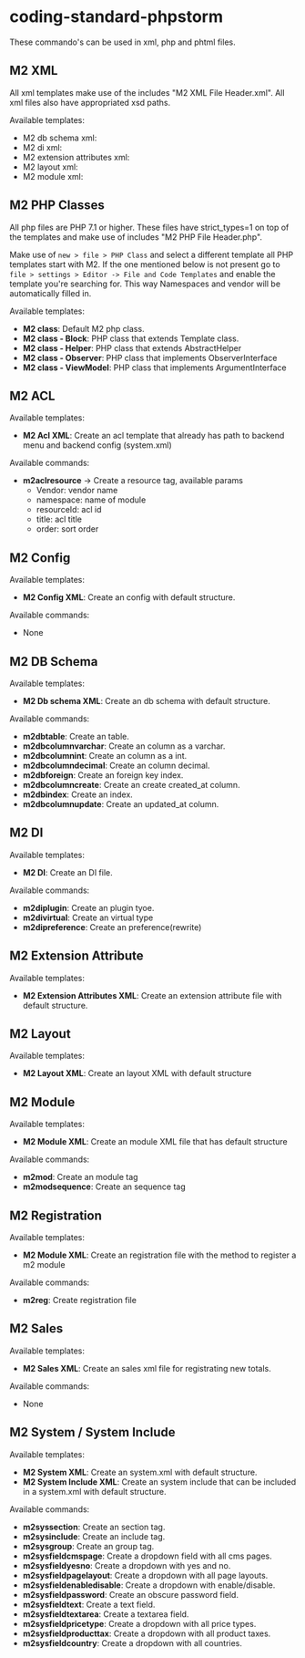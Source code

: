 # coding-standard-phpstorm

These commando's can be used in xml, php and phtml files.

## M2 XML
All xml templates make use of the includes "M2 XML File Header.xml".
All xml files also have appropriated xsd paths.

Available templates:
* M2 db schema xml:
* M2 di xml:
* M2 extension attributes xml:
* M2 layout xml:
* M2 module xml:

## M2 PHP Classes
All php files are PHP 7.1 or higher. These files have strict_types=1 on top of the templates and
make use of includes "M2 PHP File Header.php". 

Make use of `new > file > PHP Class` and select a different template all PHP templates start with M2.
If the one mentioned below is not present go to `file > settings > Editor -> File and Code Templates` and enable the template you're searching for.
This way Namespaces and vendor will be automatically filled in.

Available templates:
* **M2 class**: Default M2 php class.
* **M2 class - Block**: PHP class that extends Template class.
* **M2 class - Helper**: PHP class that extends AbstractHelper
* **M2 class - Observer**: PHP class that implements ObserverInterface
* **M2 class - ViewModel**: PHP class that implements ArgumentInterface
    
## M2 ACL
Available templates:
* **M2 Acl XML**: Create an acl template that already has path to backend menu and backend config (system.xml)

Available commands:
* **m2aclresource** -> Create a resource tag, available params
    * Vendor: vendor name
    * namespace: name of module
    * resourceId: acl id
    * title: acl title
    * order: sort order

## M2 Config
Available templates:
* **M2 Config XML**: Create an config with default structure.

Available commands:
* None

## M2 DB Schema
Available templates:
* **M2 Db schema XML**: Create an db schema with default structure.

Available commands:
* **m2dbtable**: Create an table.
* **m2dbcolumnvarchar**: Create an column as a varchar.
* **m2dbcolumnint**: Create an column as a int.
* **m2dbcolumndecimal**: Create an column decimal.
* **m2dbforeign**: Create an foreign key index.
* **m2dbcolumncreate**: Create an create created_at column.
* **m2dbindex**: Create an index.
* **m2dbcolumnupdate**: Create an updated_at column.

## M2 DI
Available templates:
* **M2 DI**: Create an DI file.

Available commands:
* **m2diplugin**: Create an plugin tyoe.
* **m2divirtual**: Create an virtual type
* **m2dipreference**: Create an preference(rewrite)

## M2 Extension Attribute
Available templates:
* **M2 Extension Attributes XML**: Create an extension attribute file with default structure.

## M2 Layout
Available templates:
* **M2 Layout XML**: Create an layout XML with default structure

## M2 Module
Available templates:
* **M2 Module XML**: Create an module XML file that has default structure

Available commands:
* **m2mod**: Create an module tag
* **m2modsequence**: Create an sequence tag

## M2 Registration
Available templates:
* **M2 Module XML**: Create an registration file with the method to register a m2 module

Available commands:
* **m2reg**: Create registration file

## M2 Sales
Available templates:
* **M2 Sales XML**: Create an sales xml file for registrating new totals.

Available commands:
* None

## M2 System / System Include
Available templates:
* **M2 System XML**: Create an system.xml with default structure.
* **M2 System Include XML**: Create an system include that can be included in a system.xml with default structure. 

Available commands:
* **m2syssection**: Create an section tag.
* **m2sysinclude**: Create an include tag.
* **m2sysgroup**: Create an group tag.
* **m2sysfieldcmspage**: Create a dropdown field with all cms pages.
* **m2sysfieldyesno**: Create a dropdown with yes and no.
* **m2sysfieldpagelayout**: Create a dropdown with all page layouts.
* **m2sysfieldenabledisable**: Create a dropdown with enable/disable.
* **m2sysfieldpassword**: Create an obscure password field.
* **m2sysfieldtext**: Create a text field.
* **m2sysfieldtextarea**: Create a textarea field.
* **m2sysfieldpricetype**: Create a dropdown with all price types.
* **m2sysfieldproducttax**: Create a dropdown with all product taxes.
* **m2sysfieldcountry**: Create a dropdown with all countries.
